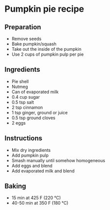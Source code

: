# Pumpkin pie recipe


## Preparation

- Remove seeds
- Bake pumpkin/squash
- Take out the inside of the pumpkin
- Use 2 cups of pumpkin pulp per pie


## Ingredients

- Pie shell
- Nutmeg
- Can of evaporated milk
- 0.4 cup sugar
- 0.5 tsp salt
- 2 tsp cinnamon
- 1 tsp ginger, ground or juice
- 0.5 tsp ground cloves
- 2 eggs


## Instructions

- Mix dry ingredients
- Add pumpkin pulp
- Smash manually until somehow homogeneous
- Add eggs and blend
- Add evaporated milk and blend


## Baking

- 15 min at 425 F (220 °C)
- 40-50 min at 350 F (180 °C)
